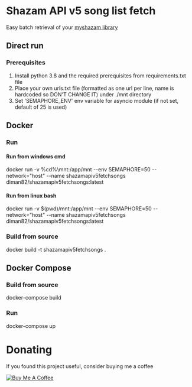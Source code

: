 # Shazam API v5 song list fetch
Easy batch retrieval of your [myshazam library](https://www.shazam.com/myshazam)

## Direct run
### Prerequisites
1. Install python 3.8 and the required prerequisites from requirements.txt file
2. Place your own urls.txt file (formatted as one url per line, name is hardcoded so DON'T CHANGE IT) under ./mnt directory
3. Set 'SEMAPHORE_ENV' env variable for asyncio module (if not set, default of 25 is used)
## Docker
### Run
#### Run from windows cmd
docker run -v %cd%\mnt:/app/mnt --env SEMAPHORE=50 --network="host" --name shazamapiv5fetchsongs diman82/shazamapiv5fetchsongs:latest
#### Run from linux bash
docker run -v $(pwd)/mnt:/app/mnt --env SEMAPHORE=50 --network="host" --name shazamapiv5fetchsongs diman82/shazamapiv5fetchsongs:latest
### Build from source
docker build -t shazamapiv5fetchsongs .
## Docker Compose
### Build from source
docker-compose build
### Run
docker-compose up
# Donating

If you found this project useful, consider buying me a coffee

<a href="https://www.buymeacoffee.com/diman82" target="_blank"><img src="https://www.buymeacoffee.com/assets/img/custom_images/black_img.png" alt="Buy Me A Coffee" style="height: auto !important;width: auto !important;" ></a>